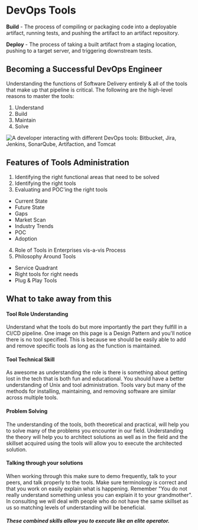 # DevOps Tools

**Build** - The process of compiling or packaging code into a deployable artifact, running tests, and pushing the artifact to an artifact repository.

**Deploy** - The process of taking a built artifact from a staging location, pushing to a target server, and triggering downstream tests.

## Becoming a Successful DevOps Engineer

Understanding the functions of Software Delivery entirely & all of the tools that make up that pipeline is critical. The following are the high-level reasons to master the tools:

1. Understand
2. Build
3. Maintain
4. Solve

![A developer interacting with different DevOps tools: Bitbucket, Jira, Jenkins, SonarQube, Artifaction, and Tomcat](img6/bigpicture.svg':class=img-center')

## Features of Tools Administration
1. Identifying the right functional areas that need to be solved
2. Identifying the right tools
3. Evaluating and POC'ing the right tools
  - Current State
  - Future State
  - Gaps
  - Market Scan
  - Industry Trends
  - POC
  - Adoption
4. Role of Tools in Enterprises vis-a-vis Process
5. Philosophy Around Tools
  - Service Quadrant
  - Right tools for right needs
  - Plug & Play Tools

## What to take away from this

#### Tool Role Understanding
Understand what the tools do but more importantly the part they fulfill in a CI/CD pipeline. One image on this page is a Design Pattern and you'll notice there is no tool specified. This is because we should be easily able to add and remove specific tools as long as the function is maintained.

#### Tool Technical Skill
As awesome as understanding the role is there is something about getting lost in the tech that is both fun and educational. You should have a better understanding of Unix and tool administration. Tools vary but many of the methods for installing, maintaining, and removing software are similar across multiple tools.

#### Problem Solving
The understanding of the tools, both theoretical and practical, will help you to solve many of the problems you encounter in our field. Understanding the theory will help you to architect solutions as well as in the field and the skillset acquired using the tools will allow you to execute the architected solution.

#### Talking through your solutions
When working through this make sure to demo frequently, talk to your peers, and talk properly to the tools. Make sure terminology is correct and that you work on easily explain what is happening. Remember "You do not really understand something unless you can explain it to your grandmother". In consulting we will deal with people who do not have the same skillset as us so matching levels of understanding will be beneficial.


##### These combined skills allow you to execute like an elite operator.
